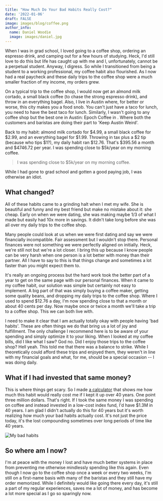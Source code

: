 ```yaml
---
title: "How Much Do Your Bad Habits Really Cost?"
date: '2022-01-06'
draft: FALSE
image: images/blog/coffee.png
author_info:
  name: Daniel Woodie
  image: images/daniel.jpg
---
```


When I was in grad school, I loved going to a coffee shop, ordering an espresso drink, and camping out for a few hours of studying. Heck, I'd still love to do this but life has caught up with me and I, unfortunately, cannot be a perpetual student. Anyway, I digress. So while I transitioned from being a student to a working professional, my coffee habit also flourished. As I now had a real paycheck and these daily trips to the coffee shop were a much smaller fraction of my income, my orders grew. 

On a typical trip to the coffee shop, I would now get an almond milk cortado, a small black coffee (to chase the strong espresso drink), and throw in an everything bagel. Also, I live in Austin where, for better or worse, this city makes you a food snob. You can't just have a taco for lunch, you need to have the best taco for lunch. Similarly, I wasn't going to any coffee shop but the best one in Austin: Epoch Coffee in . Where both the customers and baristas are doing their part to 'Keep Austin Weird'.

Back to my habit: almond milk cortado for $4.99, a small black coffee for $2.99, and an everything bagel for $1.99. Throwing in tax plus a $2 tip (because who tips $1?), my daily habit ran $12.76.  That's $395.56 a month and $4746.72 per year. I was spending close to $5k/year on my morning coffee.

>I was spending close to $5k/year on my morning coffee.

While I had gone to grad school and gotten a good paying job, I was otherwise an idiot.

## What changed?

All of these habits came to a grinding halt when I met my wife. She is beautiful and funny and my best friend but make no mistake about it: she cheap. Early on when we were dating, she was making maybe 1/3 of what I made but easily had 10x more in savings. It didn't take long before she was all over my daily trips to the coffee shop.

Many people could look at us when we were first dating and say we were financially incompatible. Fair assessment but I wouldn't stop there. Personal finances were not something we were perfectly aligned on initially. Heck, we're still not but we're a lot closer. I bring this up because I know people can be very harsh when one person is a lot better with money than their partner. All I have to say to this is that things change and sometimes a lot faster than you might expect them to.

It's really an ongoing process but the hard work took the better part of a year to get on the same page with our personal finances. When it came to my coffee habit, our solution was simple but certainly not easy to implement. A big part of that was simply buying a coffee maker, getting some quality beans, and dropping my daily trips to the coffee shop. Where I used to spend $12.76 a day, I'm now spending close to that a month or about 40 cents per day. Now maybe once or twice a month we'll take a trip to a coffee shop. This we can both live with.

I need to make it clear that I am actually totally okay with people having 'bad habits'. These are often things we do that bring us a lot of joy and fulfillment. The only challenge I recommend here is to be aware of your spending and simply optimize it to your liking. When I looked at my coffee bills, did I like what I saw? God no. Did I enjoy those trips to the coffee shop? Hell yeah. This told me that there was a balance to strike. While I theoretically could afford these trips and enjoyed them, they weren't in line with my financial goals and what, for me, should be a special occasion -- I was doing daily.

## What if I had invested that same money?

This is where things get scary. So I made <a href="/calculators/badhabits/" target="_blank">a calculator</a> that shows me how much this habit would really cost me if I kept it up over 40 years. One point three million dollars. That's right. If I took the same money I was spending on coffee and instead invested in a low-cost index fund, I'd have $1.3M in 40 years. I am glad I didn't actually do this for 40 years but it's worth realizing how much your bad habits actually cost. It's not just the price today, it's the lost compounding sometimes over long periods of time like 40 years.

![My bad habits](/badhabits.png)

## So where am I now?

I'm at peace with the money I lost and have much better systems in place from preventing me otherwise mindlessly spending like this again. Even though I now go to the coffee shop once a week or every two weeks, I'm still on a first-name basis with many of the baristas and they still have my order memorized. While I definitely would like going there every day, it's still a part of my regular experiences, saves me a lot of money, and has become a lot more special as I go so sparingly now.
